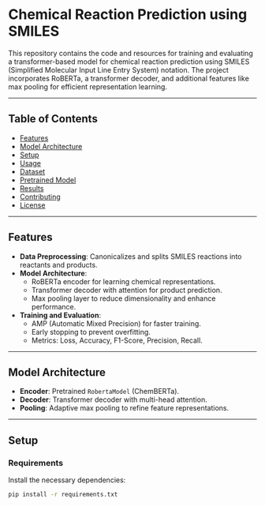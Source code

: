 # **Chemical Reaction Prediction using SMILES**

This repository contains the code and resources for training and evaluating a transformer-based model for chemical reaction prediction using SMILES (Simplified Molecular Input Line Entry System) notation. The project incorporates RoBERTa, a transformer decoder, and additional features like max pooling for efficient representation learning.

---

## **Table of Contents**
- [Features](#features)
- [Model Architecture](#model-architecture)
- [Setup](#setup)
- [Usage](#usage)
- [Dataset](#dataset)
- [Pretrained Model](#pretrained-model)
- [Results](#results)
- [Contributing](#contributing)
- [License](#license)

---

## **Features**
- **Data Preprocessing**: Canonicalizes and splits SMILES reactions into reactants and products.
- **Model Architecture**:
  - RoBERTa encoder for learning chemical representations.
  - Transformer decoder with attention for product prediction.
  - Max pooling layer to reduce dimensionality and enhance performance.
- **Training and Evaluation**:
  - AMP (Automatic Mixed Precision) for faster training.
  - Early stopping to prevent overfitting.
  - Metrics: Loss, Accuracy, F1-Score, Precision, Recall.

---

## **Model Architecture**
- **Encoder**: Pretrained `RobertaModel` (ChemBERTa).
- **Decoder**: Transformer decoder with multi-head attention.
- **Pooling**: Adaptive max pooling to refine feature representations.

---

## **Setup**
### **Requirements**
Install the necessary dependencies:
```bash
pip install -r requirements.txt
